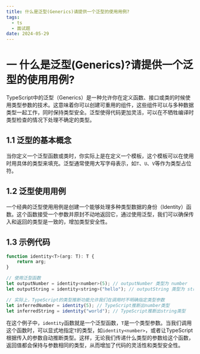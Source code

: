 ```yaml
---
title: 什么是泛型(Generics)请提供一个泛型的使用用例?
tags:
  - ts
  - 面试题
date: 2024-05-29
---
```

# 一 什么是泛型(Generics)?请提供一个泛型的使用用例?

TypeScript中的泛型（Generics）是一种允许你在定义函数、接口或类的时候使用类型参数的技术。这意味着你可以创建可重用的组件，这些组件可以与多种数据类型一起工作，同时保持类型安全。泛型使得代码更加灵活，可以在不牺牲编译时类型检查的情况下处理不确定的类型。

## 1.1 泛型的基本概念

当你定义一个泛型函数或类时，你实际上是在定义一个模板，这个模板可以在使用时用具体的类型来填充。泛型通常使用大写字母表示，如`T`、`U`、`V`等作为类型占位符。

## 1.2 泛型使用用例

一个经典的泛型使用用例是创建一个能够处理多种类型数据的身份（Identity）函数。这个函数接受一个参数并原封不动地返回它，通过使用泛型，我们可以确保传入和返回的类型是一致的，增加类型安全性。

## 1.3 示例代码


```js
function identity<T>(arg: T): T {
    return arg;
}

// 使用泛型函数
let outputNumber = identity<number>(5); // outputNumber 类型为 number
let outputString = identity<string>("hello"); // outputString 类型为 string

// 实际上，TypeScript的类型推断功能允许我们在调用时不明确指定类型参数
let inferredNumber = identity(5); // TypeScript推断出number类型
let inferredString = identity("world"); // TypeScript推断出string类型
```

在这个例子中，`identity`函数就是一个泛型函数，`T`是一个类型参数。当我们调用这个函数时，可以显式地指定`T`的类型，如`identity<number>`，或者让TypeScript根据传入的参数自动推断类型。这样，无论我们传递什么类型的参数给这个函数，返回值都会保持与参数相同的类型，从而增加了代码的灵活性和类型安全性。

